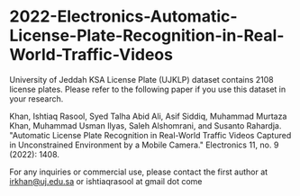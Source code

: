 # 2022-Electronics-Automatic-License-Plate-Recognition-in-Real-World-Traffic-Videos

University of Jeddah KSA License Plate (UJKLP) dataset contains 2108 license plates. Please refer to the following paper if you use this dataset in your research.

Khan, Ishtiaq Rasool, Syed Talha Abid Ali, Asif Siddiq, Muhammad Murtaza Khan, Muhammad Usman Ilyas, Saleh Alshomrani, and Susanto Rahardja. "Automatic License Plate Recognition in Real-World Traffic Videos Captured in Unconstrained Environment by a Mobile Camera." Electronics 11, no. 9 (2022): 1408.

For any inquiries or commercial use, please contact the first author at irkhan@uj.edu.sa or ishtiaqrasool at gmail dot come
